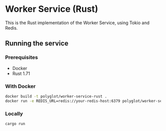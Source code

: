 # Worker Service (Rust)

This is the Rust implementation of the Worker Service, using Tokio and Redis.

## Running the service

### Prerequisites
- Docker
- Rust 1.71

### With Docker
```bash
docker build -t polyglot/worker-service-rust .
docker run -e REDIS_URL=redis://your-redis-host:6379 polyglot/worker-service-rust
```

### Locally
```bash
cargo run
```
